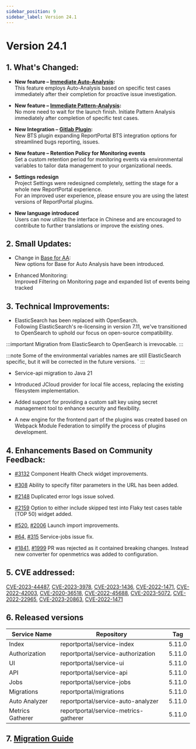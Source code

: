 ```yaml
---
sidebar_position: 9
sidebar_label: Version 24.1
---
```


# Version 24.1

## 1. What's Changed:

- **New feature – [Immediate Auto-Analysis](/analysis/ImmediateAutoAnalysis):**  <br/>
  This feature employs Auto-Analysis based on specific test cases immediately after their completion for proactive issue investigation.

- **New feature – [Immediate Pattern-Analysis](/analysis/ImmediatePatternAnalysis):**  <br/>
  No more need to wait for the launch finish. Initiate Pattern Analysis immediately after completion of specific test cases.

- **New Integration – [Gitlab Plugin](/plugins/bug-tracking/GitLab):**<br/>
  New BTS plugin expanding ReportPortal BTS integration options for streamlined bugs reporting, issues.

- **New feature – Retention Policy for Monitoring events**<br/>
  Set a custom retention period for monitoring events via environmental variables to tailor data management to your organizational needs.

- **Settings redesign**<br/>
  Project Settings were redesigned completely, setting the stage for a whole new ReportPortal experience.<br/>
  For an improved user experience, please ensure you are using the latest versions of ReportPortal plugins.

- **New language introduced**<br/>
  Users can now utilize the interface in Chinese and are encouraged to contribute to further translations or improve the existing ones.

## 2. Small Updates:

- Change in [Base for AA](/analysis/AutoAnalysisOfLaunches#base-for-analysis):<br/>
  New options for Base for Auto Analysis have been introduced.

- Enhanced Monitoring:<br/>
  Improved Filtering on Monitoring page and expanded list of events being tracked


## 3. Technical Improvements:

- ElasticSearch has been replaced with OpenSearch.  <br/>
  Following ElasticSearch's re-licensing in version 7.11, we've transitioned to OpenSearch to uphold our focus on open-source compatibility.

:::important
Migration from ElasticSearch to OpenSearch is irrevocable.
:::

:::note
Some of the environmental variables names are still ElasticSearch specific, but it will be corrected in the future versions. `
:::

- Service-api migration to Java 21

- Introduced JCloud provider for local file access, replacing the existing filesystem implementation.

- Added support for providing a custom salt key using secret management tool to enhance security and flexibility.

- A new engine for the frontend part of the plugins was created based on Webpack Module Federation to simplify the process of plugins development.


## 4. Enhancements Based on Community Feedback:

- [#3132](https://github.com/reportportal/service-ui/issues/3132) Component Health Check widget improvements.

- [#308](https://github.com/reportportal/reportportal/issues/308) Ability to specify filter parameters in the URL has been added.

- [#2148](https://github.com/reportportal/reportportal/issues/2148) Duplicated error logs issue solved.

- [#2159](https://github.com/reportportal/reportportal/issues/2159) Option to either include skipped test into Flaky test cases table (TOP 50) widget added.

- [#520,](https://github.com/reportportal/reportportal/issues/520) [#2006](https://github.com/reportportal/reportportal/issues/2006) Launch import improvements.

- [#64,](https://github.com/reportportal/service-jobs/issues/64) [#315](https://github.com/reportportal/kubernetes/issues/315) Service-jobs issue fix.

- [#1841,](https://github.com/reportportal/service-api/pull/1841) [#1999](https://github.com/reportportal/reportportal/issues/1999) PR was rejected as it contained breaking changes. Instead new converter for openmetrics was added to configuration.

## 5. CVE addressed:
[CVE-2023-44487](https://github.com/advisories/GHSA-qppj-fm5r-hxr3), [CVE-2023-3978](https://github.com/advisories/GHSA-2wrh-6pvc-2jm9), [CVE-2023-1436](https://github.com/advisories/GHSA-q6g2-g7f3-rr83), [CVE-2022-1471](https://github.com/advisories/GHSA-mjmj-j48q-9wg2), [CVE-2022-42003](https://github.com/advisories/GHSA-jjjh-jjxp-wpff), [CVE-2020-36518](https://github.com/advisories/GHSA-57j2-w4cx-62h2), [CVE-2022-45688](https://github.com/advisories/GHSA-3vqj-43w4-2q58), [CVE-2023-5072](https://github.com/advisories/GHSA-4jq9-2xhw-jpx7), [CVE-2022-22965](https://github.com/advisories/GHSA-36p3-wjmg-h94x), [CVE-2023-20863](https://github.com/advisories/GHSA-wxqc-pxw9-g2p8), [CVE-2022-1471](https://github.com/advisories/GHSA-mjmj-j48q-9wg2)

## 6. Released versions
|Service Name|Repository|Tag|
|---|---| --- |
|Index|reportportal/service-index|5.11.0|
|Authorization|reportportal/service-authorization|5.11.0|
|UI|reportportal/service-ui|5.11.0|
|API|reportportal/service-api|5.11.0|
|Jobs|reportportal/service-jobs|5.11.0|
|Migrations|reportportal/migrations|5.11.0|
|Auto Analyzer|reportportal/service-auto-analyzer|5.11.0|
|Metrics Gatherer|reportportal/service-metrics-gatherer|5.11.0|

## 7. [Migration Guide](https://github.com/reportportal/reportportal/wiki/Migration-to-ReportPortal-v.24.1)
